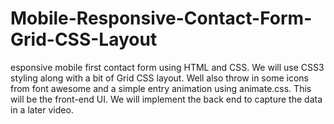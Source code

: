 # Mobile-Responsive-Contact-Form-Grid-CSS-Layout

esponsive mobile first contact form using HTML and CSS. We will use CSS3 styling along with a bit of Grid CSS layout. Well also throw in some icons from font awesome and a simple entry animation using animate.css. This will be the front-end UI. We will implement the back end to capture the data in a later video.
